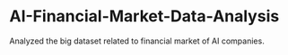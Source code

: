 # AI-Financial-Market-Data-Analysis

Analyzed the big dataset related to financial market of AI companies.
